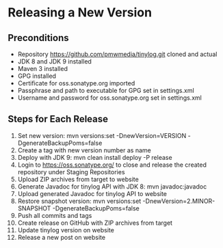 Releasing a New Version
=======================

Preconditions
-------------

 * Repository https://github.com/pmwmedia/tinylog.git cloned and actual
 * JDK 8 and JDK 9 installed
 * Maven 3 installed
 * GPG installed
 * Certificate for oss.sonatype.org imported
 * Passphrase and path to executable for GPG set in settings.xml
 * Username and password for oss.sonatype.org set in settings.xml

Steps for Each Release
----------------------

 1. Set new version: mvn versions:set -DnewVersion=VERSION -DgenerateBackupPoms=false
 2. Create a tag with new version number as name
 3. Deploy with JDK 9: mvn clean install deploy -P release
 4. Login to https://oss.sonatype.org/ to close and release the created repository under Staging Repositories
 5. Upload ZIP archives from target to website
 6. Generate Javadoc for tinylog API with JDK 8: mvn javadoc:javadoc
 7. Upload generated Javadoc for tinylog API to website
 8. Restore snapshot version: mvn versions:set -DnewVersion=2.MINOR-SNAPSHOT -DgenerateBackupPoms=false
 9. Push all commits and tags
10. Create release on GitHub with ZIP archives from target
11. Update tinylog version on website
12. Release a new post on website
